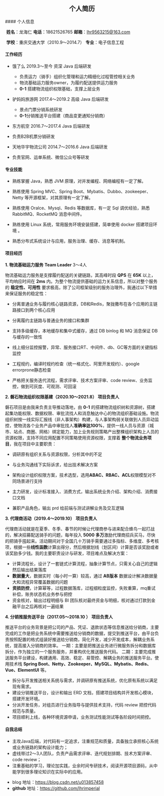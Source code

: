  <center>
     <h2>个人简历</h2>
 </center>
#### 个人信息 

​	**姓名**：龙海仁													**电话**：18621526765					**邮箱**：lhr9563215@163.com	

​	**学校**：重庆交通大学（2010.9～2014.7）	 **专业**：电子信息工程

#### 工作经历

* 饿了么							2019.3～至今				资深 Java 后端研发			

  - 负责运力（骑手）组织化管理和运力精细化过程管控相关业务
  - 物流基础运力服务owner，为履约配送提供运力服务
  - **0-1** 搭建物流组织权限基础，支撑上层业务
* 驴妈妈旅游网				2017.4～2019.2			高级 Java 后端研发			

  - 景点门票分销系统研发
  - **0-1**分销推送平台搭建（商品变更通知分销商）
* 东方航空						2016.7～2017.4			Java 后端研发			
- 负责B2B机票分销研发
* 天地华宇物流公司		2014.7～2016.6			Java 后端研发  		   
- 负责官网、运单系统、微信公众号等研发

#### 专业技能

* 熟练掌握 Java，熟悉 JVM 原理，对并发编程、网络编程有一定了解。

* 熟练使⽤ Spring MVC、Spring Boot、Mybatis、Dubbo、zookeeper、Netty 等开源框架，对其原理有一定了解。

* 熟练使⽤ Oralce、Mysql、Redis 等数据库，有一定 Sql 调优经验，熟悉RabbitMQ、RocketMQ 消息中间件。 

* 熟练使用 Linux 系统，常用服务环境安装搭建，简单使用 docker 搭建项目环境 。

* 熟悉分布式系统设计与应用，服务治理、缓存、消息等机制。


#### 项目经历

**1. 物流基础运力服务**					**Team Leader**			3～4人

物流基础运力服务是支撑履约配送的关键链路，其高峰时段 **QPS** 在 **65K** 以上，平均响应时间在 **2ms** 内。为整个物流提供基础的运力关系信息，所以对整个服务的 **稳定性、可用性** 要求极高，除了公司框架级别的服务治理外，我通过以下举措来保证服务的稳定性：

- 分离普通业务与履约核心链路资源，DB和Redis，聚拢撒布在各个应用的主链路接口到两个核心应用

- 分离履约主链路与普通业务的接口和集群

- 支持多级缓存，本地缓存和集中式缓存，通过 DB binlog 和 MQ 消息保证 DB与缓存的一致性

- 线上细分监控报警，异常、服务接口RT、中间件、db、GC等方面的关键指标监控

- 工程规约，编译时规约检查（统一格式化、阿里开发规约）、google errorprone静态检查

- 严格把关服务迭代流程，需求评审、技术方案评审、code review、业务监控，做到可灰度、可观测、可回滚


**2. 磐石物流组织权限基建（2020.10～2021.8）**				**项目负责人**

磐石项目是由我来负责主导推动落地，由 **0-1** 的搭建物流组织树和资源树，搭建起集功能权限、数据权限、审批流找人和消息触达中心的物流组织基础设施。物流组织树按一线实际汇报线（非人事架构）构建，与人事架构弱关联做到人员异动监控，使物流各个业务产品中审批找人**准确率达100%**，提供一线人员与资源（城市、站点、商圈、网格）绑定能力，加上业务规则策略产出整棵组织架构上人员的资源权限，支持不同应用配置不同策略使用资源权限，支撑着 **整个物流业务项目**，我在项目中主要职责：

- 调研原有组织关系与资源权限，分析其中的不足

- 与业务沟通线下实际诉求，给出技术解决方案

- 架构设计组织权限方案，技术选型，选用**ABAC、RBAC、ACL**权限模型对不同场景进行支持

- 主力研发，设计标准接入、消费方式，输出系统业务介绍、架构介绍、消费接口文档

- 兼职产品角色，输出 prd 给前端与测试讲解业务及交互逻辑


**3. 代理商活动（2019.4～2019.10）**									**项目负责人**

代理商活动就是在夏季、冬季、春节的时候让代理商参与进来配合蜂鸟一起打战的，解决招募配送骑手的问题，每年投入 **5000 多万**激励代理商招兵买马，尽快的把骑手囤起来。活动期间对于全国几十万骑手需要通过多指标、多维度、多考核项，根据一些**线性函数**计算出得分，然后根据划线（划区间）计算是否该奖励或者该奖励多少钱。我的主要职责设计与研发，项目难点及解决方案：

- 计算流程长，设计了一套链式计算流程，抽象计算节点，只需关心自己的逻辑然后输出结果落库
- **数据量大**，数据实时（每小时一算）较高，通过 **AB版本** 数据设计解决数据量大和流程异常覆盖数据的问题
- **资损防控**，计算幂等，过程数据落库，过程细粒度监控，失败重算，mq重试补偿，账务状态机业务参与把控
- 资金核对，输出过程明细与 BI 团队核对最终资金与明细，核对通过打款到金融平台之后再核对一遍结果

**4. 分销推服务送平台（2017.05～2018.10 ）** 					 **项目负责人**

推送平台的业务背景是把公司的产品、凭证、退款状态等信息推送给分销商，主要完成的工作是把业务系统中需要推送给分销商的数据，提交到推送平台，由平台负责按照配置的格式组装好推送给分销商，简化开发，减少开发成本，解耦业务系统，提高接入分销商的效率。
一期：主要是把推送业务进行微服务拆分和数据库拆分，作为独立的一个服务服务，并重构优化推送服务代码。
二期：主要完成推送服务平台建设，构建通用、高效、稳定、易管控、解耦业务的推送服务平台。使用技术栈 **Spring Boot、Netty、Zookeeper、MySQL、Mybatis、Redis、Vue、ElementUI** 等。

- 拆分与开发推送相关系统与需求，并调研原有推送系统，优化原有系统以满足现有需求。
- 建设分销推送平台，设计和输出 ERD 文档，搭建项目结构并开发核心模块，搭建开发环境。
- 分派开发任务，对组员进行业务指导与提供技术支持，代码 review 把控代码规范与质量。
- 项目顺利上线，各种环境资源申请，业务测试性能测试等各阶段时间把控。

#### 自我总结 

- 主攻Java后端，对代码有一定追求，注重规范和质量，具备独立承担核心系统或业务链路的架构设计能力；
- 虚线带过2～3人团队，负责产品需求评审、迭代规划排期、技术方案评审、code review；
- 注重基础的学习，理论加实践，业余时间专研技术，阅读开源项目源码，从中能学到很多理论知识在实际中的应用。

* blog 地址：https://blog.csdn.net/u013857458
* **github** 地址：https://github.com/lhrimperial

